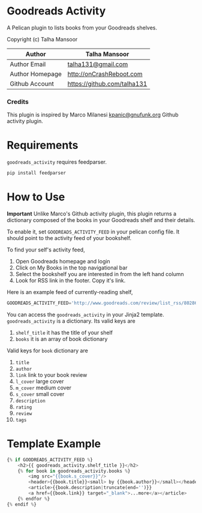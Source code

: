 Goodreads Activity
==================

A Pelican plugin to lists books from your Goodreads shelves.

Copyright (c) Talha Mansoor

Author          | Talha Mansoor
----------------|-----
Author Email    | talha131@gmail.com 
Author Homepage | http://onCrashReboot.com 
Github Account  | https://github.com/talha131 

### Credits

This plugin is inspired by Marco Milanesi <kpanic@gnufunk.org> Github activity plugin.

Requirements
============

`goodreads_activity` requires feedparser.

```bash
pip install feedparser
```

How to Use
==========

**Important** Unlike Marco's Github activity plugin, this plugin returns
a dictionary composed of the books in your Goodreads shelf and their
details.

To enable it, set `GOODREADS_ACTIVITY_FEED` in your pelican config file. It should point to the activity feed of your bookshelf.

To find your self's activity feed,

1.  Open Goodreads homepage and login
2.  Click on My Books in the top navigational bar
3.  Select the bookshelf you are interested in from the left hand column
4.  Look for RSS link in the footer. Copy it's link.

Here is an example feed of currently-reading shelf,

```python
GOODREADS_ACTIVITY_FEED='http://www.goodreads.com/review/list_rss/8028663?key=b025l3000336epw1pix047e853agggannc9932ed&shelf=currently-reading'
```

You can access the `goodreads_activity` in your Jinja2 template. `goodreads_activity` is a dictionary. Its valid keys are

1.  `shelf_title` it has the title of your shelf
2.  `books` it is an array of book dictionary

Valid keys for `book` dictionary are

1.  `title`
2.  `author`
3.  `link` link to your book review
4.  `l_cover` large cover
5.  `m_cover` medium cover
6.  `s_cover` small cover
7.  `description`
8.  `rating`
9.  `review`
10. `tags`

Template Example
================

```python
{% if GOODREADS_ACTIVITY_FEED %}
    <h2>{{ goodreads_activity.shelf_title }}</h2>
    {% for book in goodreads_activity.books %}
        <img src="{{book.s_cover}}"/>
        <header>{{book.title}}<small> by {{book.author}}</small></header>
        <article>{{book.description|truncate(end='')}}
        <a href={{book.link}} target="_blank">...more</a></article>
    {% endfor %}
{% endif %}
```

